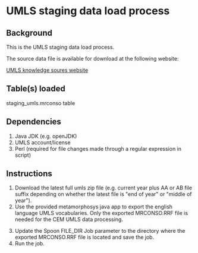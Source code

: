 UMLS staging data load process
==================================

Background
----------
This is the UMLS staging data load process.

The source data file is available for download at the following website:

[UMLS knowledge soures website](https://www.nlm.nih.gov/research/umls/licensedcontent/umlsknowledgesources.html)

Table(s) loaded
---------------
staging_umls.mrconso table

Dependencies
------------
1. Java JDK (e.g. openJDK)
2. UMLS account/license
3. Perl (required for file changes made through a regular expression in script)


Instructions
------------
1. Download the latest full umls zip file (e.g. current year plus AA or AB file suffix depending on whether the latest file is "end of year" or "middle of year").
2. Use the provided metamorphosys java app to export the english language UMLS vocabularies. Only the exported MRCONSO.RRF file is needed for the CEM UMLS data processing.
3) Update the Spoon FILE_DIR Job parameter to the directory where the exported MRCONSO.RRF file is located and save the job.
4) Run the job.
